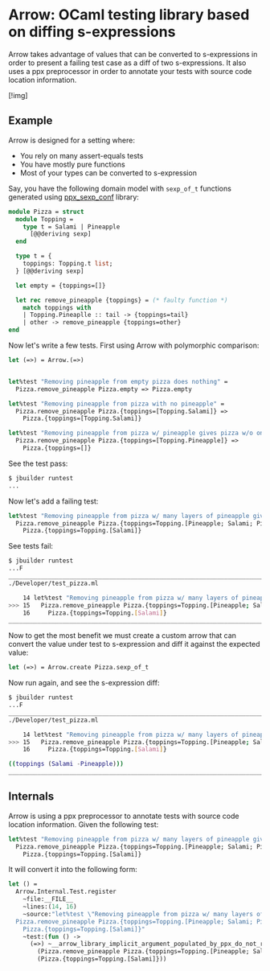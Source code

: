 Arrow: OCaml testing library based on diffing s-expressions
============================================================

Arrow takes advantage of values that can be converted to s-expressions in order
to present a failing test case as a diff of two s-expressions. It also uses a
ppx preprocessor in order to annotate your tests with source code location
information.

[!img]

Example
-------

Arrow is designed for a setting where:
 * You rely on many assert-equals tests
 * You have mostly pure functions
 * Most of your types can be converted to s-expression

Say, you have the following domain model with `sexp_of_t` functions
generated using [ppx_sexp_conf]() library:

```ocaml
module Pizza = struct
  module Topping =
    type t = Salami | Pineapple
      [@@deriving sexp]
  end

  type t = {
    toppings: Topping.t list;
  } [@@deriving sexp]

  let empty = {toppings=[]}

  let rec remove_pineapple {toppings} = (* faulty function *)
    match toppings with
    | Topping.Pineaplle :: tail -> {toppings=tail}
    | other -> remove_pineapple {toppings=other}
end
```

Now let's write a few tests. First using Arrow with polymorphic comparison:

```ocaml
let (=>) = Arrow.(=>)


let%test "Removing pineapple from empty pizza does nothing" =
  Pizza.remove_pineapple Pizza.empty => Pizza.empty

let%test "Removing pineapple from pizza with no pineapple" =
  Pizza.remove_pineapple Pizza.{toppings=[Topping.Salami]} =>
    Pizza.{toppings=[Topping.Salami]}

let%test "Removing pineapple from pizza w/ pineapple gives pizza w/o one" =
  Pizza.remove_pineapple Pizza.{toppings=[Topping.Pineapple]} =>
    Pizza.{toppings=[]}
```

See the test pass:

```sh
$ jbuilder runtest
...
```

Now let's add a failing test:

```ocaml
let%test "Removing pineapple from pizza w/ many layers of pineapple gives pizza w/o one" =
  Pizza.remove_pineapple Pizza.{toppings=Topping.[Pineapple; Salami; Pineapple]} =>
    Pizza.{toppings=Topping.[Salami]}
```

See tests fail:

```sh
$ jbuilder runtest
...F
_______________________________________________________________________________
./Developer/test_pizza.ml

    14 let%test "Removing pineapple from pizza w/ many layers of pineapple gives pizza w/o one" =
>>> 15   Pizza.remove_pineapple Pizza.{toppings=Topping.[Pineapple; Salami; Pineapple]} =>
    16     Pizza.{toppings=Topping.[Salami]}
_______________________________________________________________________________
```

Now to get the most benefit we must create a custom arrow that can convert
the value under test to s-expression and diff it against the expected value:

```ocaml
let (=>) = Arrow.create Pizza.sexp_of_t
```

Now run again, and see the s-expression diff:

```sh
$ jbuilder runtest
...F
_______________________________________________________________________________
./Developer/test_pizza.ml

    14 let%test "Removing pineapple from pizza w/ many layers of pineapple gives pizza w/o one" =
>>> 15   Pizza.remove_pineapple Pizza.{toppings=Topping.[Pineapple; Salami; Pineapple]} =>
    16     Pizza.{toppings=Topping.[Salami]}

((toppings (Salami -Pineapple)))
_______________________________________________________________________________
```

## Internals

Arrow is using a ppx preprocessor to annotate tests with source code location information. Given the following test:

```ocaml
let%test "Removing pineapple from pizza w/ many layers of pineapple gives pizza w/o one" =
  Pizza.remove_pineapple Pizza.{toppings=Topping.[Pineapple; Salami; Pineapple]} =>
    Pizza.{toppings=Topping.[Salami]}
```

It will convert it into the following form:

```ocaml
let () =
  Arrow.Internal.Test.register
    ~file:__FILE__
    ~lines:(14, 16)
    ~source:"let%test \"Removing pineapple from pizza w/ many layers of pineapple gives pizza w/o one\" =
  Pizza.remove_pineapple Pizza.{toppings=Topping.[Pineapple; Salami; Pineapple]} =>
    Pizza.{toppings=Topping.[Salami]}"
    ~test:(fun () ->
      (=>) ~__arrow_library_implicit_argument_populated_by_ppx_do_not_rely__:(15, 15)
        (Pizza.remove_pineapple Pizza.{toppings=Topping.[Pineapple; Salami; Pineapple]})
        (Pizza.{toppings=Topping.[Salami]}))
```
